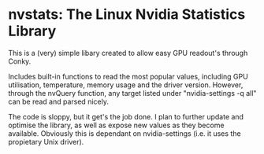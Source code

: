 nvstats: The Linux Nvidia Statistics Library
============================================

This is a (very) simple libary created to allow easy GPU readout's through Conky.

Includes built-in functions to read the most popular values, including GPU utilisation, temperature, memory usage and the driver version. However, through the nvQuery function, any target listed under "nvidia-settings -q all" can be read and parsed nicely.

The code is sloppy, but it get's the job done. I plan to further update and optimise the library, as well as expose new values as they become available.
Obviously this is dependant on nvidia-settings (i.e. it uses the propietary Unix driver).
